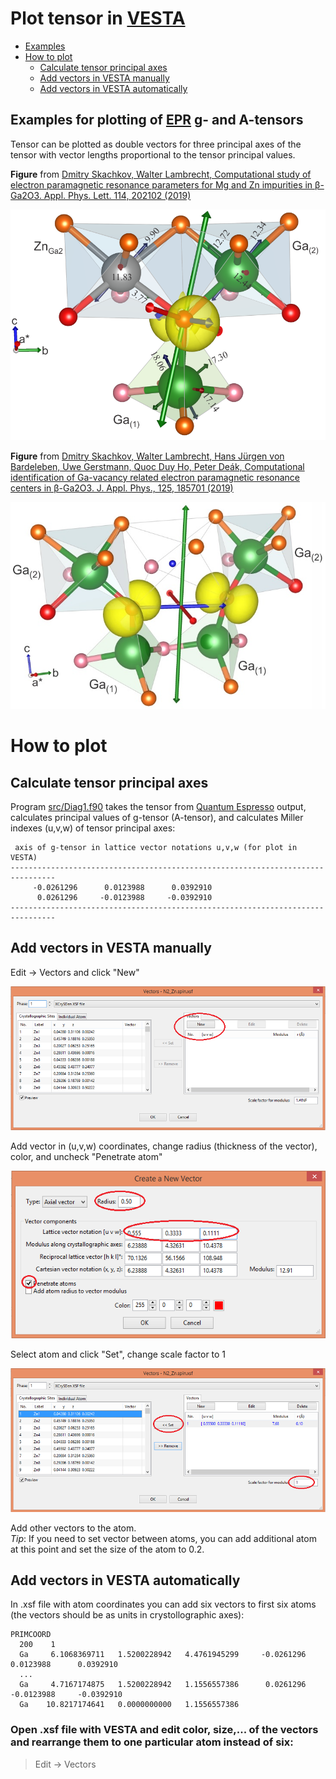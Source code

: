 # Plot tensor in [VESTA](https://jp-minerals.org/vesta/en/)     

* [Examples](https://github.com/Dmitry-Skachkov/g-tensor#example-for-plotting-of-g--and-a-tensors)   
* [How to plot](https://github.com/Dmitry-Skachkov/g-tensor/blob/main/README.md#how-to-plot)   
   * [Calculate tensor principal axes](https://github.com/Dmitry-Skachkov/g-tensor/blob/main/README.md#calculate-tensor-principal-axes) 
   * [Add vectors in VESTA manually](https://github.com/Dmitry-Skachkov/g-tensor/blob/main/README.md#add-vectors-in-vesta-manually)  
   * [Add vectors in VESTA automatically](https://github.com/Dmitry-Skachkov/g-tensor/blob/main/README.md#add-vectors-in-vesta-automatically)

## Examples for plotting of [EPR](https://chem.libretexts.org/Bookshelves/Physical_and_Theoretical_Chemistry_Textbook_Maps/Supplemental_Modules_(Physical_and_Theoretical_Chemistry)/Spectroscopy/Magnetic_Resonance_Spectroscopies/Electron_Paramagnetic_Resonance) g- and A-tensors   

Tensor can be plotted as double vectors for three principal axes of the tensor with vector lengths proportional to the tensor principal values.

**Figure** from [Dmitry Skachkov, Walter Lambrecht, Computational study of electron paramagnetic resonance parameters for Mg and Zn impurities in β-Ga2O3. Appl. Phys. Lett. 114, 202102 (2019)](https://doi.org/10.1063/1.5099396)     

![GitHub_Logo](https://github.com/Dmitry-Skachkov/g-tensor/blob/main/Zn_Ga2_small_A.png)

**Figure** from [Dmitry Skachkov, Walter Lambrecht, Hans Jürgen von Bardeleben, Uwe Gerstmann, Quoc Duy Ho, Peter Deák, Computational identification of Ga-vacancy related electron paramagnetic resonance centers in β-Ga2O3. J. Appl. Phys., 125, 185701 (2019)](https://doi.org/10.1063/1.5092626)   

![GitHub_Logo](https://github.com/Dmitry-Skachkov/g-tensor/blob/main/Model_M3_2_gt.jpg)

# How to plot    

## Calculate tensor principal axes  

Program [src/Diag1.f90](https://github.com/Dmitry-Skachkov/g-tensor/tree/main/src) takes the tensor from [Quantum Espresso](https://www.quantum-espresso.org/) output, calculates principal values of g-tensor (A-tensor), and calculates Miller indexes (u,v,w) of tensor principal axes:
```
 axis of g-tensor in lattice vector notations u,v,w (for plot in VESTA)
--------------------------------------------------------------------------------
     -0.0261296      0.0123988      0.0392910
      0.0261296     -0.0123988     -0.0392910
--------------------------------------------------------------------------------
```   


## Add vectors in VESTA manually  

Edit -> Vectors and click "New"  

![GitHub_Logo](https://github.com/Dmitry-Skachkov/g-tensor/blob/main/1.png)

   
Add vector in (u,v,w) coordinates, change radius (thickness of the vector), color, and uncheck "Penetrate atom"   

![GitHib_Logo](https://github.com/Dmitry-Skachkov/g-tensor/blob/main/2.png)
    
   
   
Select atom and click "Set", change scale factor to 1  
  
![GitHub_Logo](https://github.com/Dmitry-Skachkov/g-tensor/blob/main/3.png)
    
    
    
Add other vectors to the atom.  
*Tip*: If you need to set vector between atoms, you can add additional atom at this point and set the size of the atom to 0.2.


## Add vectors in VESTA automatically  

In .xsf file with atom coordinates you can add six vectors to first six atoms (the vectors should be as units in crystollographic axes):   

```
PRIMCOORD
  200    1
  Ga     6.1068369711   1.5200228942   4.4761945299     -0.0261296      0.0123988      0.0392910  
  ...
  Ga     4.7167174875   1.5200228942   1.1556557386      0.0261296     -0.0123988     -0.0392910
  Ga    10.8217174641   0.0000000000   1.1556557386     
```

### Open .xsf file with VESTA and edit color, size,... of the vectors and rearrange them to one particular atom instead of six:   

> Edit -> Vectors   


